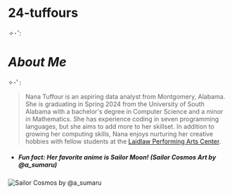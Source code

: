 # 24-tuffours
*✧･ﾟ:<h1>About Me</h1>*✧･ﾟ:

>Nana Tuffour is an aspiring data analyst from Montgomery, Alabama. She is graduating in Spring 2024 from the University of South Alabama with a bachelor's degree in Computer Science and a minor in Mathematics. She has experience coding in seven programming languages, but she aims to add more to her skillset. In addition to growing her computing skills, Nana enjoys nurturing her creative hobbies with fellow students at the [Laidlaw Performing Arts Center](https://www.southalabama.edu/colleges/artsandsci/theatre/).

* <h5>Fun fact: Her favorite anime is Sailor Moon! (Sailor Cosmos Art by @a_sumaru)</h5>
![Sailor Cosmos by @a_sumaru](https://github.com/clontz-fall-2023/24-tuffours/assets/143222794/ff2c35fb-dc17-42d1-96e4-9145075c0356)
